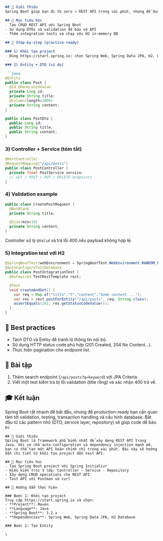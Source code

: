 ```markdown
## 📌 Giới thiệu
Spring Boot giúp bạn đi từ zero → REST API trong vài phút, nhưng để duy trì một service production-ready cần hiểu patterns (DTOs, validation, error handling, testing). Bài này mở rộng ví dụ CRUD cơ bản và thêm phần thử nghiệm và best practices.

## 🎯 Mục tiêu học
- Tạo CRUD REST API với Spring Boot
- Sử dụng DTOs và validation để bảo vệ API
- Thêm integration tests và chạy với H2 in-memory DB

## 🔧 Step-by-step (practice-ready)

### 1) Khởi tạo project
- Dùng https://start.spring.io: chọn Spring Web, Spring Data JPA, H2, Lombok (tùy chọn).

### 2) Entity + DTO (ví dụ)

```java
@Entity
public class Post {
  @Id @GeneratedValue
  private Long id;
  private String title;
  @Column(length=2000)
  private String content;
}

public class PostDto {
  public Long id;
  public String title;
  public String content;
}
```

### 3) Controller + Service (tóm tắt)

```java
@RestController
@RequestMapping("/api/posts")
public class PostController {
  private final PostService service;
  // GET / POST / PUT / DELETE endpoints
}
```

### 4) Validation example

```java
public class CreatePostRequest {
  @NotBlank
  private String title;

  @Size(min=10)
  private String content;
}
```

Controller xử lý `@Valid` và trả lỗi 400 nếu payload không hợp lệ.

### 5) Integration test với H2

```java
@SpringBootTest(webEnvironment = SpringBootTest.WebEnvironment.RANDOM_PORT)
@AutoConfigureTestDatabase
public class PostIntegrationTest {
  @Autowired TestRestTemplate rest;

  @Test
  void createAndGet() {
    var req = Map.of("title","T","content","Some content ...");
    var res = rest.postForEntity("/api/posts", req, String.class);
    assertEquals(201, res.getStatusCodeValue());
  }
}
```

## 🧾 Best practices
- Tách DTO và Entity để tránh lộ thông tin nội bộ.
- Sử dụng HTTP status code phù hợp (201 Created, 204 No Content…).
- Thực hiện pagination cho endpoint list.

## 🧪 Bài tập
1. Thêm search endpoint (`/api/posts?q=keyword`) với JPA Criteria.
2. Viết một test kiếm tra bị lỗi validation (title rỗng) và xác nhận 400 trả về.

## 🎓 Kết luận
Spring Boot rất nhanh để bắt đầu, nhưng để production-ready bạn cần quan tâm tới validation, testing, transaction handling và cấu hình database. Bắt đầu từ các pattern nhỏ (DTO, service layer, repository) sẽ giúp code dễ bảo trì.
```
## 📌 Giới thiệu
Spring Boot là framework phổ biến nhất để xây dựng REST API trong Java. Với cơ chế auto-configuration và dependency injection mạnh mẽ, bạn có thể tạo một API hoàn chỉnh chỉ trong vài phút. Bài này sẽ hướng dẫn chi tiết từ khởi tạo project đến test API.

## 🎯 Mục tiêu học
- Tạo Spring Boot project với Spring Initializr
- Hiểu kiến trúc 3 lớp: Controller - Service - Repository
- Xây dựng CRUD operations cho REST API
- Test API với Postman và curl

## 🔧 Hướng dẫn thực hiện

### Bước 1: Khởi tạo project
Truy cập https://start.spring.io và chọn:
- **Project**: Maven
- **Language**: Java
- **Spring Boot**: 3.2.x
- **Dependencies**: Spring Web, Spring Data JPA, H2 Database

### Bước 2: Tạo Entity

\